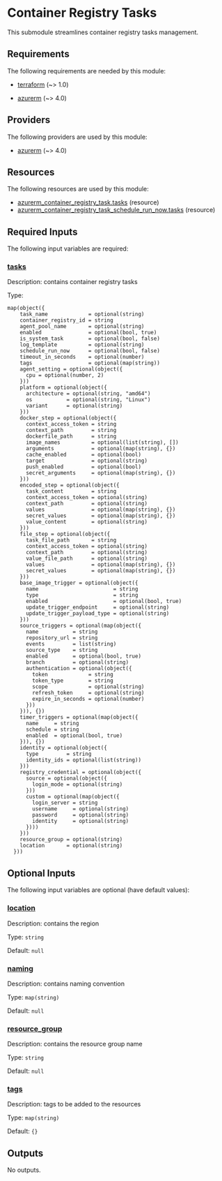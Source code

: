 # Container Registry Tasks

This submodule streamlines container registry tasks management.

<!-- BEGIN_TF_DOCS -->
## Requirements

The following requirements are needed by this module:

- <a name="requirement_terraform"></a> [terraform](#requirement\_terraform) (~> 1.0)

- <a name="requirement_azurerm"></a> [azurerm](#requirement\_azurerm) (~> 4.0)

## Providers

The following providers are used by this module:

- <a name="provider_azurerm"></a> [azurerm](#provider\_azurerm) (~> 4.0)

## Resources

The following resources are used by this module:

- [azurerm_container_registry_task.tasks](https://registry.terraform.io/providers/hashicorp/azurerm/latest/docs/resources/container_registry_task) (resource)
- [azurerm_container_registry_task_schedule_run_now.tasks](https://registry.terraform.io/providers/hashicorp/azurerm/latest/docs/resources/container_registry_task_schedule_run_now) (resource)

## Required Inputs

The following input variables are required:

### <a name="input_tasks"></a> [tasks](#input\_tasks)

Description: contains container registry tasks

Type:

```hcl
map(object({
    task_name             = optional(string)
    container_registry_id = string
    agent_pool_name       = optional(string)
    enabled               = optional(bool, true)
    is_system_task        = optional(bool, false)
    log_template          = optional(string)
    schedule_run_now      = optional(bool, false)
    timeout_in_seconds    = optional(number)
    tags                  = optional(map(string))
    agent_setting = optional(object({
      cpu = optional(number, 2)
    }))
    platform = optional(object({
      architecture = optional(string, "amd64")
      os           = optional(string, "Linux")
      variant      = optional(string)
    }))
    docker_step = optional(object({
      context_access_token = string
      context_path         = string
      dockerfile_path      = string
      image_names          = optional(list(string), [])
      arguments            = optional(map(string), {})
      cache_enabled        = optional(bool)
      target               = optional(string)
      push_enabled         = optional(bool)
      secret_arguments     = optional(map(string), {})
    }))
    encoded_step = optional(object({
      task_content         = string
      context_access_token = optional(string)
      context_path         = optional(string)
      values               = optional(map(string), {})
      secret_values        = optional(map(string), {})
      value_content        = optional(string)
    }))
    file_step = optional(object({
      task_file_path       = string
      context_access_token = optional(string)
      context_path         = optional(string)
      value_file_path      = optional(string)
      values               = optional(map(string), {})
      secret_values        = optional(map(string), {})
    }))
    base_image_trigger = optional(object({
      name                        = string
      type                        = string
      enabled                     = optional(bool, true)
      update_trigger_endpoint     = optional(string)
      update_trigger_payload_type = optional(string)
    }))
    source_triggers = optional(map(object({
      name           = string
      repository_url = string
      events         = list(string)
      source_type    = string
      enabled        = optional(bool, true)
      branch         = optional(string)
      authentication = optional(object({
        token             = string
        token_type        = string
        scope             = optional(string)
        refresh_token     = optional(string)
        expire_in_seconds = optional(number)
      }))
    })), {})
    timer_triggers = optional(map(object({
      name     = string
      schedule = string
      enabled  = optional(bool, true)
    })), {})
    identity = optional(object({
      type         = string
      identity_ids = optional(list(string))
    }))
    registry_credential = optional(object({
      source = optional(object({
        login_mode = optional(string)
      }))
      custom = optional(map(object({
        login_server = string
        username     = optional(string)
        password     = optional(string)
        identity     = optional(string)
      })))
    }))
    resource_group = optional(string)
    location       = optional(string)
  }))
```

## Optional Inputs

The following input variables are optional (have default values):

### <a name="input_location"></a> [location](#input\_location)

Description: contains the region

Type: `string`

Default: `null`

### <a name="input_naming"></a> [naming](#input\_naming)

Description: contains naming convention

Type: `map(string)`

Default: `null`

### <a name="input_resource_group"></a> [resource\_group](#input\_resource\_group)

Description: contains the resource group name

Type: `string`

Default: `null`

### <a name="input_tags"></a> [tags](#input\_tags)

Description: tags to be added to the resources

Type: `map(string)`

Default: `{}`

## Outputs

No outputs.
<!-- END_TF_DOCS -->
